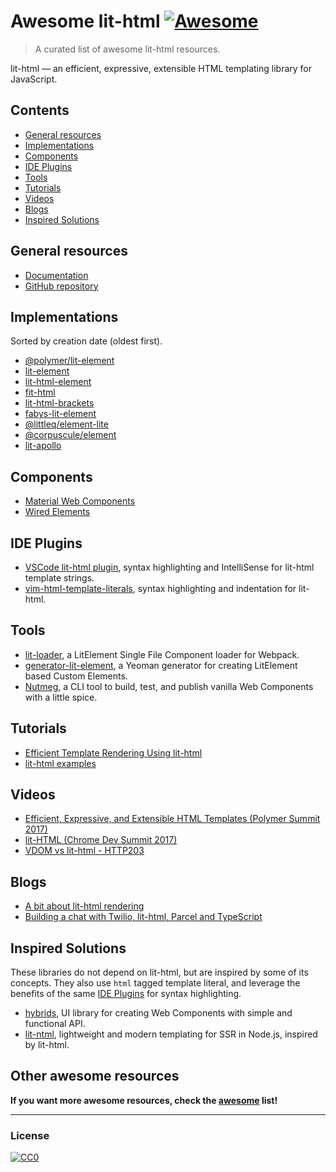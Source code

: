 # Awesome lit-html [![Awesome](https://cdn.rawgit.com/sindresorhus/awesome/d7305f38d29fed78fa85652e3a63e154dd8e8829/media/badge.svg)](https://github.com/sindresorhus/awesome)

> A curated list of awesome lit-html resources.

lit-html — an efficient, expressive, extensible HTML templating library for JavaScript.

## Contents

- [General resources](#general-resources)
- [Implementations](#implementations)
- [Components](#components)
- [IDE Plugins](#ide-plugins)
- [Tools](#tools)
- [Tutorials](#tutorials)
- [Videos](#videos)
- [Blogs](#blogs)
- [Inspired Solutions](#inspired-solutions)

## General resources

- [Documentation](https://polymer.github.io/lit-html/)
- [GitHub repository](https://github.com/Polymer/lit-html)

## Implementations

Sorted by creation date (oldest first).

- [@polymer/lit-element](https://github.com/Polymer/lit-element)
- [lit-element](https://github.com/DiiLord/lit-element)
- [lit-html-element](https://github.com/kenchris/lit-element)
- [fit-html](https://github.com/Festify/fit-html)
- [lit-html-brackets](https://github.com/bgotink/lit-html-brackets)
- [fabys-lit-element](https://github.com/fabysdev/fabys-lit-element)
- [@littleq/element-lite](https://github.com/tjmonsi/element-lite)
- [@corpuscule/element](https://github.com/corpusculejs/corpuscule)
- [lit-apollo](https://github.com/bennypowers/lit-apollo)

## Components

- [Material Web Components](https://github.com/material-components/material-components-web-components)
- [Wired Elements](https://github.com/wiredjs/wired-elements)

## IDE Plugins

- [VSCode lit-html plugin](https://github.com/mjbvz/vscode-lit-html), syntax highlighting and IntelliSense for lit-html template strings.
- [vim-html-template-literals](https://github.com/jonsmithers/vim-html-template-literals), syntax highlighting and indentation for lit-html.

## Tools

- [lit-loader](https://github.com/PolymerX/lit-loader), a LitElement Single File Component loader for Webpack.
- [generator-lit-element](https://github.com/sebs/generator-lit-element), a Yeoman generator for creating LitElement based Custom Elements.
- [Nutmeg](https://github.com/abraham/nutmeg-cli), a CLI tool to build, test, and publish vanilla Web Components with a little spice.

## Tutorials
- [Efficient Template Rendering Using lit-html](https://alligator.io/web-components/lit-html/)
- [lit-html examples](https://github.com/LarsDenBakker/lit-html-examples)

## Videos
- [Efficient, Expressive, and Extensible HTML Templates (Polymer Summit 2017)](https://www.youtube.com/watch?v=ruql541T7gc)
- [lit-HTML (Chrome Dev Summit 2017)](https://www.youtube.com/watch?v=Io6JjgckHbg)
- [VDOM vs lit-html - HTTP203](https://www.youtube.com/watch?v=uCHZJy2n8Qs)

## Blogs
- [A bit about lit-html rendering](https://medium.com/@kennethrohde/a-bit-about-lit-html-rendering-2964c50ee56c)
- [Building a chat with Twilio, lit-html, Parcel and TypeScript](https://www.twilio.com/blog/2018/05/building-a-chat-with-twilio-lit-html-parcel-and-typescript.html)

## Inspired Solutions

These libraries do not depend on lit-html, but are inspired by some of its concepts. They also use `html` tagged
template literal, and leverage the benefits of the same [IDE Plugins](#ide-plugins) for syntax highlighting.

- [hybrids](https://github.com/hybridsjs/hybrids), UI library for creating Web Components with simple and functional API.
- [lit-ntml](https://github.com/motss/lit-ntml), lightweight and modern templating for SSR in Node.js, inspired by lit-html.

## Other awesome resources
**If you want more awesome resources, check the [awesome](https://github.com/sindresorhus/awesome) list!**

---

### License

[![CC0](http://i.creativecommons.org/p/zero/1.0/88x31.png)](http://creativecommons.org/publicdomain/zero/1.0/)
